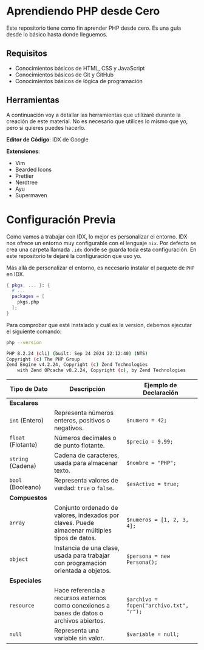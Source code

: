 # Aprendiendo PHP desde Cero

Este repositorio tiene como fin aprender PHP desde cero. Es una guía desde lo básico hasta donde lleguemos.

## Requisitos

- Conocimientos básicos de HTML, CSS y JavaScript
- Conocimientos básicos de Git y GitHub
- Conocimientos básicos de lógica de programación

## Herramientas

A continuación voy a detallar las herramientas que utilizaré durante la creación de este material. No es necesario que utilices lo mismo que yo, pero si quieres puedes hacerlo.

**Editor de Código**: IDX de Google

**Extensiones**:

- Vim
- Bearded Icons
- Prettier
- Nerdtree
- Ayu
- Supermaven

# Configuración Previa

Como vamos a trabajar con IDX, lo mejor es personalizar el entorno. IDX nos ofrece un entorno muy configurable con el lenguaje `nix`. Por defecto se crea una carpeta llamada `.idx` donde se guarda toda esta configuración. En este repositorio te dejaré la configuración que uso yo.

Más allá de personalizar el entorno, es necesario instalar el paquete de `PHP` en IDX.

```nix
{ pkgs, ... }: {
  # ...
  packages = [
    pkgs.php
  ];
}
```

Para comprobar que esté instalado y cuál es la version, debemos ejecutar el siguiente comando:

```bash
php --version

PHP 8.2.24 (cli) (built: Sep 24 2024 22:12:40) (NTS)
Copyright (c) The PHP Group
Zend Engine v4.2.24, Copyright (c) Zend Technologies
    with Zend OPcache v8.2.24, Copyright (c), by Zend Technologies
```

| Tipo de Dato       | Descripción                                                                                   | Ejemplo de Declaración                  |
| ------------------ | --------------------------------------------------------------------------------------------- | --------------------------------------- |
| **Escalares**      |                                                                                               |                                         |
| `int` (Entero)     | Representa números enteros, positivos o negativos.                                            | `$numero = 42;`                         |
| `float` (Flotante) | Números decimales o de punto flotante.                                                        | `$precio = 9.99;`                       |
| `string` (Cadena)  | Cadena de caracteres, usada para almacenar texto.                                             | `$nombre = "PHP";`                      |
| `bool` (Booleano)  | Representa valores de verdad: `true` o `false`.                                               | `$esActivo = true;`                     |
| **Compuestos**     |                                                                                               |                                         |
| `array`            | Conjunto ordenado de valores, indexados por claves. Puede almacenar múltiples tipos de datos. | `$numeros = [1, 2, 3, 4];`              |
| `object`           | Instancia de una clase, usada para trabajar con programación orientada a objetos.             | `$persona = new Persona();`             |
| **Especiales**     |                                                                                               |                                         |
| `resource`         | Hace referencia a recursos externos como conexiones a bases de datos o archivos abiertos.     | `$archivo = fopen("archivo.txt", "r");` |
| `null`             | Representa una variable sin valor.                                                            | `$variable = null;`                     |
